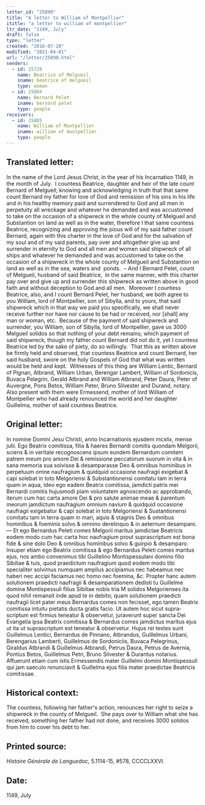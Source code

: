 ```yaml
---
letter_id: "25890"
title: "A letter to William of Montpellier"
ititle: "a letter to william of montpellier"
ltr_date: "1149, July"
draft: false
type: "letter"
created: "2016-07-20"
modified: "2021-04-01"
url: "/letter/25890.html"
senders:
  - id: 25729
    name: Beatrice of Melgueil
    iname: beatrice of melgueil
    type: woman
  - id: 25884
    name: Bernard Pelet
    iname: bernard pelet
    type: people
receivers:
  - id: 25885
    name: William of Montpellier
    iname: william of montpellier
    type: people
---
```

<h2> Translated letter:</h2><p>In the name of the Lord Jesus Christ, in the year of his Incarnation 1149, in the month of July.&nbsp; I countess Beatrice, daughter and heir of the late count Bernard of Melgueil, knowing and acknowledging in truth that that same count Bernard my father for love of God and remission of his sins in his life and in his healthy memory paid and surrendered to God and all men in perpetuity all wreckage and whatever he demanded and was accustomed to take on the occasion of a shipwreck in the whole county of Melgueil and Substantion on land as well as in the water, therefore I that same countess Beatrice, recognizing and approving the pious will of my said father count Bernard, again with this charter in the love of God and for the salvation of my soul and of my said parents, pay over and altogether give up and surrender in eternity to God and all men and women said shipwreck of all ships and whatever he demanded and was accustomed to take on the occasion of a shipwreck in the whole county of Melgueil and Substantion on land as well as in the sea, waters and&nbsp; ponds.&nbsp; – And I Bernard Pelet, count of Melgueil, husband of said Beatrice,&nbsp; in the same manner, with this charter pay over and give up and surrender this shipwreck as written above in good faith and without deception to God and all men.&nbsp; Moreover I countess Beatrice, also, and I count Bernard Pelet, her husband, we both agree to you William, lord of Montpellier, son of Sibylla, and to yours, that said shipwreck which in that way we paid you specifically, we shall never receive further nor have nor cause to be had or received, nor [shall] any man or woman, etc.&nbsp; Because of the payment of said shipwreck and surrender, you William, son of Sibylla, lord of Montpellier, gave us 3000 Melgueil solidos so that nothing of your debt remains; which payment of said shipwreck, though my father count Bernard did not do it, yet I countess Beatrice led by the sake of piety, do so willingly.&nbsp; That this as written above be firmly held and observed, that countess Beatrice and count Bernard, her said husband, swore on the holy Gospels of God that what was written would be held and kept.&nbsp; Witnesses of this thing are William Lentic, Bernard of Pignan, Atbrand, William Urban, Berengar Lambert, William of Sordonicis, Buvaca Pelegrin, Gerald Atbrand and William Atbrand, Peter Daura, Peter of Auvergne, Pons Betos, William Peter, Bruno Silvester and Durand, notary.&nbsp; Also present with them were Ermessend, mother of lord William of Montpellier who had already renounced the world and her daughter Guillelma, mother of said countess Beatrice.</p><h2 class="mt-4"> Original letter:</h2><p>In nomine Domini Jesu Christi, anno Incarnationis ejusdem mcxlix, mense julii. Ego Beatrix comitissa, filia &amp; haeres Bernardi comitis quondam Melgorii, sciens &amp; in veritate recognoscens ipsum eundem Bernardum comitem patrem meum pro amore Dei &amp; remissione peccatorum suorum in vita &amp; in sana memoria sua solvisse &amp; desamparasse Deo &amp; omnibus hominibus in perpetuum omne naufragium &amp; quidquid occasione naufragii exigebat &amp; capi solebat in toto Melgoriensi &amp; Substantionensi comitatu tam in terra quam in aqua, ideo ego eadem Beatrix comitissa, jamdicti patris mei Bernardi comitis hujusmodi piam voluntatem agnoscendo ac approbando, iterum cum hac carta amore Dei &amp; pro salute animae meae &amp; parentum meorum jamdictum naufragium omnium navium &amp; quidquid occasione naufragii exigebatur &amp; capi solebat in toto Melgoriensi &amp; Sustantionensi comitatu tam in terra quam in mari, aquis &amp; stagnis Deo &amp; omnibus hominibus &amp; foeminis solvo &amp; omnino derelinquo &amp; in aeternum desamparo. — Et ego Bernardus Peleti comes Melgorii maritus jamdictae Beatricis eodem modo cum hac carta hoc naufragium prout suprascriptum est bona fide &amp; sine dolo Deo &amp; omnibus hominibus solvo &amp; guirpio &amp; desamparo. lnsuper etiam ego Beatrix comitissa &amp; ego Bernardus Peleti comes maritus ejus, nos ambo convenimus tibi Guillelino Montispessulani domino filio Sibiliae &amp; tuis, quod praedictum naufra­gium quod eodem modo tibi specialiter solvimus numquam amplius accipiamus nec habeamus nec haberi nec accipi faciamus nec homo nec foemina, &amp;c. Propter hanc autem solutionem praedicti naufragii &amp; desamparationem dedisti tu Guillelme domine Montispessuli filius Sibiliae nobis tria M solidos Melgorienses ita quod nihil remansit inde apud te in debito; quam solutionem praedicti naufragii licet pater meus Bernardus comes non fecisset, ego tamen Beatrix comitissa intuitu pietatis ducta gratis facio. Ut autem hoc sicut supra­scriptum est firmius teneatur &amp; observetur, juraverunt super sancta Dei Evangelia ipsa Beatrix comitissa &amp; Bernardus comes jamdictus maritus ejus ut ita ut supra­scriptum est teneatur &amp; observetur. Hujus rei testes sunt Guillelmus Lentici, Bernardus de Pinnano, Atbrandus, Guillelmus Urbani, Berengarius Lamberti, Guillelmus de Sordoniciis, Buvaca Pelegrinus, Giraldus Atbrandi &amp; Guillelmus Atbrandi, Petrus Daura, Petrus de Avernia, Pontius Betos, Guillelmus Petri, Bruno Silvester &amp; Durantus notarius. Affuerunt etiam cum istis Ermessendis mater Guillelmi domini Montispessuli qui jam saeculo renunciavit &amp; Guillelma ejus filia mater praedictae Beatricis comitissae.</p><h2 class="mt-4"> Historical context:</h2><p><strong></strong>The countess, following her father's action, renounces her right to seize a shipwreck in the county of Melgueil. &nbsp;She pays over to William what she has received, something her father had not done, and receives 3000 solidos from him to cover his debt to her.</p><h2 class="mt-4"> Printed source:</h2><p><i>Histoire Générale de Languedoc,</i> 5.1114-15, #578, CCCCLXXVI.&nbsp;&nbsp;</p><h2 class="mt-4"> Date:</h2>1149, July